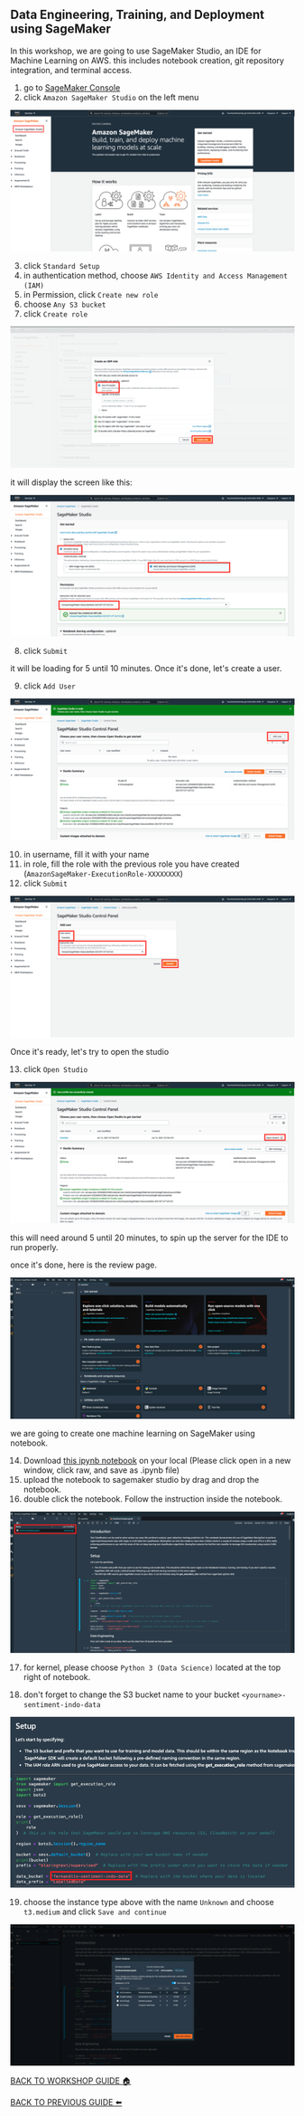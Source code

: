 ## Data Engineering, Training, and Deployment using SageMaker

In this workshop, we are going to use SageMaker Studio, an IDE for Machine Learning on AWS. this includes notebook creation, git repository integration, and terminal access.

1. go to [SageMaker Console](https://ap-southeast-1.console.aws.amazon.com/sagemaker/home?region=ap-southeast-1#/landing)
2. click `Amazon SageMaker Studio` on the left menu

![](../images/DevelopmentSM/2.png)


3. click `Standard Setup`
4. in authentication method, choose `AWS Identity and Access Management (IAM)`
5. in Permission, click `Create new role`
6. choose `Any S3 bucket`
7. click `Create role`

![](../images/DevelopmentSM/7.png)


it will display the screen like this:

![](../images/DevelopmentSM/7-2.png)


8. click `Submit`

it will be loading for 5 until 10 minutes. Once it's done, let's create a user.

9. click `Add User`

![](../images/DevelopmentSM/9.png)


10. in username, fill it with your name
11. in role, fill the role with the previous role you have created (`AmazonSageMaker-ExecutionRole-XXXXXXXX`)
12. click `Submit`

![](../images/DevelopmentSM/12.png)


Once it's ready, let's try to open the studio

13. click `Open Studio`

![](../images/DevelopmentSM/13.png)

this will need around 5 until 20 minutes, to spin up the server for the IDE to run properly.

once it's done, here is the review page.

![](../images/DevelopmentSM/13-2.png)

we are going to create one machine learning on SageMaker using notebook.

14. Download [this ipynb notebook](../files/SentimentAnalysis.ipynb) on your local (Please click open in a new window, click raw, and save as .ipynb file)
15. upload the notebook to sagemaker studio by drag and drop the notebook.
16. double click the notebook. Follow the instruction inside the notebook.

![](../images/DevelopmentSM/16.png)

17. for kernel, please choose `Python 3 (Data Science)` located at the top right of notebook.

18. don't forget to change the S3 bucket name to your bucket `<yourname>-sentiment-indo-data`

![](../images/DevelopmentSM/18.png)

19. choose the instance type above with the name `Unknown` and choose `t3.medium` and click `Save and continue`

![](../images/DevelopmentSM/19.png)

[BACK TO WORKSHOP GUIDE :house:](../README.md)

[BACK TO PREVIOUS GUIDE :arrow_left:](DataLabelling.md)